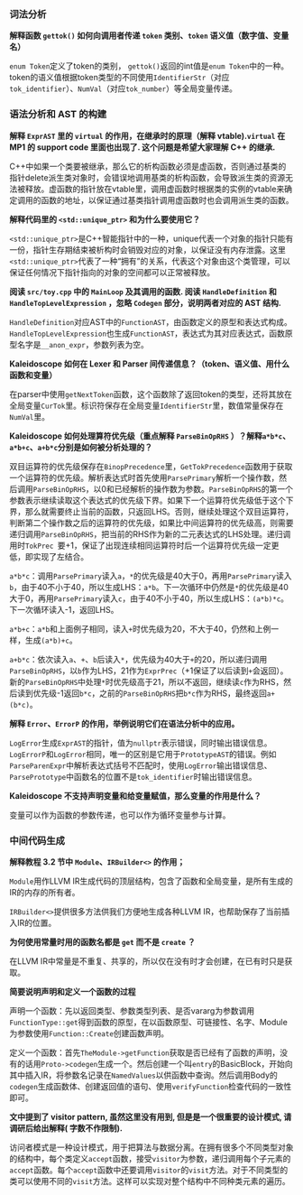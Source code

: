 ### 词法分析

**解释函数 `gettok()` 如何向调用者传递 `token` 类别、`token` 语义值（数字值、变量名）**

`enum Token`定义了token的类别， `gettok()`返回的int值是`enum Token`中的一种。token的语义值根据token类型的不同使用`IdentifierStr`（对应`tok_identifier`）、`NumVal`（对应`tok_number`）等全局变量传递。

### 语法分析和 AST 的构建

**解释 `ExprAST` 里的 `virtual` 的作用，在继承时的原理（解释 vtable).`virtual` 在 MP1 的 support code 里面也出现了. 这个问题是希望大家理解 C++ 的继承.**

C++中如果一个类要被继承，那么它的析构函数必须是虚函数，否则通过基类的指针delete派生类对象时，会错误地调用基类的析构函数，会导致派生类的资源无法被释放。虚函数的指针放在vtable里，调用虚函数时根据类的实例的vtable来确定调用的函数的地址，以保证通过基类指针调用虚函数时也会调用派生类的函数。

**解释代码里的 `<std::unique_ptr>` 和为什么要使用它？**

 `<std::unique_ptr>`是C++智能指针中的一种，unique代表一个对象的指针只能有一份，指针生存期结束被析构时会销毁对应的对象，以保证没有内存泄露。这里`<std::unique_ptr>`代表了一种“拥有”的关系，代表这个对象由这个类管理，可以保证任何情况下指针指向的对象的空间都可以正常被释放。

**阅读 `src/toy.cpp` 中的 `MainLoop` 及其调用的函数. 阅读 `HandleDefinition` 和 `HandleTopLevelExpression` ，忽略 `Codegen` 部分，说明两者对应的 AST 结构.**

`HandleDefinition`对应AST中的`FunctionAST`，由函数定义的原型和表达式构成。`HandleTopLevelExpression`也生成`FunctionAST`，表达式为其对应表达式，函数原型名字是`__anon_expr`，参数列表为空。

**Kaleidoscope 如何在 Lexer 和 Parser 间传递信息？（token、语义值、用什么函数和变量）**

在parser中使用`getNextToken`函数，这个函数除了返回token的类型，还将其放在全局变量`CurTok`里。标识符保存在全局变量`IdentifierStr`里，数值常量保存在`NumVal`里。

**Kaleidoscope 如何处理算符优先级（重点解释 `ParseBinOpRHS` ）？解释`a*b*c`、`a*b+c`、`a+b*c`分别是如何被分析处理的？**

双目运算符的优先级保存在`BinopPrecedence`里，`GetTokPrecedence`函数用于获取一个运算符的优先级。解析表达式时首先使用`ParsePrimary`解析一个操作数，然后调用`ParseBinOpRHS`，以0和已经解析的操作数为参数。`ParseBinOpRHS`的第一个参数表示继续读取这个表达式的优先级下界。如果下一个运算符优先级低于这个下界，那么就需要终止当前的函数，只返回LHS。否则，继续处理这个双目运算符，判断第二个操作数之后的运算符的优先级，如果比中间运算符的优先级高，则需要递归调用`ParseBinOpRHS`，把当前的RHS作为新的二元表达式的LHS处理。递归调用时`TokPrec `要+1，保证了出现连续相同运算符时后一个运算符优先级一定更低，即实现了左结合。

`a*b*c`：调用`ParsePrimary`读入`a`，`*`的优先级是40大于0，再用`ParsePrimary`读入`b`，由于40不小于40，所以生成LHS：`a*b`。下一次循环中仍然是`*`的优先级是40大于0，再用`ParsePrimary`读入`c`，由于40不小于40，所以生成LHS：`(a*b)*c`。下一次循环读入-1，返回LHS。

`a*b+c`：`a*b`和上面例子相同，读入`+`时优先级为20，不大于40，仍然和上例一样，生成`(a*b)+c`。

`a+b*c`：依次读入`a`、`+`、`b`后读入`*`，优先级为40大于`+`的20，所以递归调用`ParseBinOpRHS`，以`b`作为LHS，21作为`ExprPrec`（+1保证了以后读到`+`会返回）。新的`ParseBinOpRHS`中处理`*`时优先级高于21，所以不返回，继续读`c`作为RHS，然后读到优先级-1返回`b*c`，之前的`ParseBinOpRHS`把`b*c`作为RHS，最终返回`a+(b*c)`。


**解释 `Error`、`ErrorP` 的作用，举例说明它们在语法分析中的应用。**

`LogError`生成`ExprAST`的指针，值为`nullptr`表示错误，同时输出错误信息。`LogErrorP`和`LogError`相同，唯一的区别是它用于`PrototypeAST`的错误。例如`ParseParenExpr`中解析表达式括号不匹配时，使用`LogError`输出错误信息、`ParsePrototype`中函数名的位置不是`tok_identifier`时输出错误信息。

**Kaleidoscope 不支持声明变量和给变量赋值，那么变量的作用是什么？**

变量可以作为函数的参数传递，也可以作为循环变量参与计算。

### 中间代码生成

**解释教程 3.2 节中 `Module`、`IRBuilder<>` 的作用；**

`Module`用作LLVM IR生成代码的顶层结构，包含了函数和全局变量，是所有生成的IR的内存的所有者。

`IRBuilder<>`提供很多方法供我们方便地生成各种LLVM IR，也帮助保存了当前插入IR的位置。

**为何使用常量时用的函数名都是 `get` 而不是 `create` ？**

在LLVM IR中常量是不重复、共享的，所以仅在没有时才会创建，在已有时只是获取。

**简要说明声明和定义一个函数的过程**

声明一个函数：先以返回类型、参数类型列表、是否vararg为参数调用` FunctionType::get`得到函数的原型，在以函数原型、可链接性、名字、Module为参数使用`Function::Create`创建函数声明。

定义一个函数：首先`TheModule->getFunction`获取是否已经有了函数的声明，没有的话用`Proto->codegen`生成一个。然后创建一个叫`entry`的BasicBlock，开始向其中插入IR，将参数名记录在`NamedValues`以供函数中查询。然后调用Body的`codegen`生成函数体、创建返回值的语句、使用`verifyFunction`检查代码的一致性即可。

**文中提到了 visitor pattern, 虽然这里没有用到, 但是是一个很重要的设计模式, 请调研后给出解释( 字数不作限制).**

访问者模式是一种设计模式，用于把算法与数据分离。在拥有很多个不同类型对象的结构中，每个类定义`accept`函数，接受`visitor`为参数，递归调用每个子元素的`accept`函数。每个`accept`函数中还要调用`visitor`的`visit`方法。对于不同类型的类可以使用不同的`visit`方法。这样可以实现对整个结构中不同种类元素的遍历。